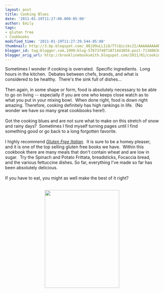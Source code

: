 ```yaml
---
layout: post
title: Cooking Blues
date: '2011-01-19T11:27:00.000-05:00'
author: Emily
tags:
- gluten free
- Cookbooks
modified_time: '2011-01-19T11:27:39.544-05:00'
thumbnail: http://3.bp.blogspot.com/_88jO9uLLIi8/TTcQiczkc2I/AAAAAAAAANo/BojIhmBqRuI/s72-c/9780738213613.jpg
blogger_id: tag:blogger.com,1999:blog-5767374071871443859.post-7138083631970852617
blogger_orig_url: http://brooklinebooksmith.blogspot.com/2011/01/cooking-blues.html
---
```


Sometimes I wonder if cooking is overrated.&nbsp; Specific ingredients.&nbsp; Long hours in the kitchen.&nbsp; Debates between chefs, brands, and what is considered to be healthy.&nbsp; There's the sink full of dishes...&nbsp; <br /><br />Then again, in some shape or form, food is absolutely necessary to be able to go on living -- especially if you are one who keeps close watch as to what you put in your mixing bowl.&nbsp; When done right,&nbsp;food is down right amazing.&nbsp;Therefore, cooking definitely has high rankings in life.&nbsp; (No wonder we have so many great cookbooks here!).&nbsp; <br /><br />Got the cooking blues and&nbsp;are not sure what to make on this stretch of snow and rainy days?&nbsp; Sometimes I find myself turning pages until I find something good or go back to a long forgotten favorite.<br /><br />I highly recommend <a href="http://www.brooklinebooksmith-shop.com/book/9780738213613"><i>Gluten Free Italian</i></a>.&nbsp; It&nbsp;is sure to be a homey pleaser, and it is one of the top selling gluten free books we have.&nbsp; Within this cookbook there are many meals that don't contain wheat and are low in sugar.&nbsp; Try the Spinach and Potato Frittata, breadsticks, Focaccia bread, and the various fettuccine dishes. So far, everything I've made so far has been absolutely delicious.<br /><br />If you have to eat, you might as well make the best of it right?<br /><br /><div class="separator" style="clear: both; text-align: center;"><a href="http://3.bp.blogspot.com/_88jO9uLLIi8/TTcQiczkc2I/AAAAAAAAANo/BojIhmBqRuI/s1600/9780738213613.jpg" imageanchor="1" style="margin-left: 1em; margin-right: 1em;"><img border="0" height="320" src="http://3.bp.blogspot.com/_88jO9uLLIi8/TTcQiczkc2I/AAAAAAAAANo/BojIhmBqRuI/s320/9780738213613.jpg" width="244" /></a></div>